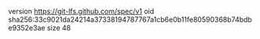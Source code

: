 version https://git-lfs.github.com/spec/v1
oid sha256:33c9021da24214a37338194787767a1cb6e0b11fe80590368b74bdbe9352e3ae
size 48
